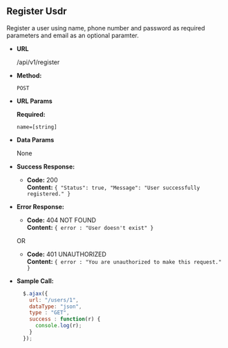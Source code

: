 **Register Usdr**
----
  Register a user using name, phone number and password as required parameters and email as an optional paramter.

* **URL**

  <a>/api/v1/register</a>

* **Method:**

  `POST`
  
*  **URL Params**

   **Required:**
 
   `name=[string]`

* **Data Params**

  None

* **Success Response:**

  * **Code:** 200 <br />
    **Content:** ```{
                "Status": true,
                "Message": "User successfully registered." }```
 
* **Error Response:**

  * **Code:** 404 NOT FOUND <br />
    **Content:** `{ error : "User doesn't exist" }`

  OR

  * **Code:** 401 UNAUTHORIZED <br />
    **Content:** `{ error : "You are unauthorized to make this request." }`

* **Sample Call:**

  ```javascript
    $.ajax({
      url: "/users/1",
      dataType: "json",
      type : "GET",
      success : function(r) {
        console.log(r);
      }
    });
  ```